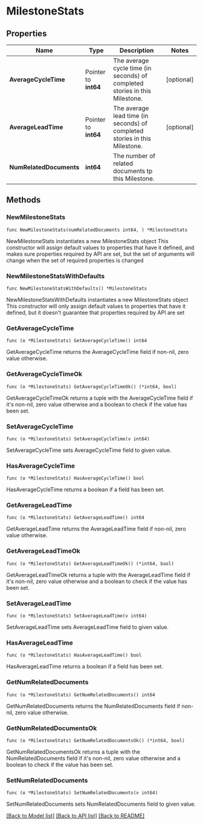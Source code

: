 # MilestoneStats

## Properties

Name | Type | Description | Notes
------------ | ------------- | ------------- | -------------
**AverageCycleTime** | Pointer to **int64** | The average cycle time (in seconds) of completed stories in this Milestone. | [optional] 
**AverageLeadTime** | Pointer to **int64** | The average lead time (in seconds) of completed stories in this Milestone. | [optional] 
**NumRelatedDocuments** | **int64** | The number of related documents tp this Milestone. | 

## Methods

### NewMilestoneStats

`func NewMilestoneStats(numRelatedDocuments int64, ) *MilestoneStats`

NewMilestoneStats instantiates a new MilestoneStats object
This constructor will assign default values to properties that have it defined,
and makes sure properties required by API are set, but the set of arguments
will change when the set of required properties is changed

### NewMilestoneStatsWithDefaults

`func NewMilestoneStatsWithDefaults() *MilestoneStats`

NewMilestoneStatsWithDefaults instantiates a new MilestoneStats object
This constructor will only assign default values to properties that have it defined,
but it doesn't guarantee that properties required by API are set

### GetAverageCycleTime

`func (o *MilestoneStats) GetAverageCycleTime() int64`

GetAverageCycleTime returns the AverageCycleTime field if non-nil, zero value otherwise.

### GetAverageCycleTimeOk

`func (o *MilestoneStats) GetAverageCycleTimeOk() (*int64, bool)`

GetAverageCycleTimeOk returns a tuple with the AverageCycleTime field if it's non-nil, zero value otherwise
and a boolean to check if the value has been set.

### SetAverageCycleTime

`func (o *MilestoneStats) SetAverageCycleTime(v int64)`

SetAverageCycleTime sets AverageCycleTime field to given value.

### HasAverageCycleTime

`func (o *MilestoneStats) HasAverageCycleTime() bool`

HasAverageCycleTime returns a boolean if a field has been set.

### GetAverageLeadTime

`func (o *MilestoneStats) GetAverageLeadTime() int64`

GetAverageLeadTime returns the AverageLeadTime field if non-nil, zero value otherwise.

### GetAverageLeadTimeOk

`func (o *MilestoneStats) GetAverageLeadTimeOk() (*int64, bool)`

GetAverageLeadTimeOk returns a tuple with the AverageLeadTime field if it's non-nil, zero value otherwise
and a boolean to check if the value has been set.

### SetAverageLeadTime

`func (o *MilestoneStats) SetAverageLeadTime(v int64)`

SetAverageLeadTime sets AverageLeadTime field to given value.

### HasAverageLeadTime

`func (o *MilestoneStats) HasAverageLeadTime() bool`

HasAverageLeadTime returns a boolean if a field has been set.

### GetNumRelatedDocuments

`func (o *MilestoneStats) GetNumRelatedDocuments() int64`

GetNumRelatedDocuments returns the NumRelatedDocuments field if non-nil, zero value otherwise.

### GetNumRelatedDocumentsOk

`func (o *MilestoneStats) GetNumRelatedDocumentsOk() (*int64, bool)`

GetNumRelatedDocumentsOk returns a tuple with the NumRelatedDocuments field if it's non-nil, zero value otherwise
and a boolean to check if the value has been set.

### SetNumRelatedDocuments

`func (o *MilestoneStats) SetNumRelatedDocuments(v int64)`

SetNumRelatedDocuments sets NumRelatedDocuments field to given value.



[[Back to Model list]](../README.md#documentation-for-models) [[Back to API list]](../README.md#documentation-for-api-endpoints) [[Back to README]](../README.md)


